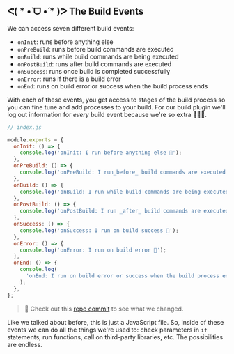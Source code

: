 ## ᕙ( * •̀ ᗜ •́ * )ᕗ The Build Events

We can access seven different build events:

* `onInit`: runs before anything else
* `onPreBuild`: runs before build commands are executed
* `onBuild`: runs while build commands are being executed
* `onPostBuild`: runs after build commands are executed
* `onSuccess`: runs once build is completed successfully
* `onError`: runs if there is a build error
* `onEnd`: runs on build error or success when the build process ends

With each of these events, you get access to stages of the build process so you can fine tune and add processes to your build. For our build plugin we'll log out information for *every* build event because we're so extra 👩🏻‍🔬.

```js
// index.js

module.exports = {
  onInit: () => {
    console.log('onInit: I run before anything else 🐣');
  },
  onPreBuild: () => {
    console.log('onPreBuild: I run_before_ build commands are executed 🌤');
  },
  onBuild: () => {
    console.log('onBuild: I run while build commands are being executed ⚙️');
  },
  onPostBuild: () => {
    console.log('onPostBuild: I run _after_ build commands are executed ✅');
  },
  onSuccess: () => {
    console.log('onSuccess: I run on build success 🎉');
  },
  onError: () => {
    console.log('onError: I run on build error 🚒');
  },
  onEnd: () => {
    console.log(
      'onEnd: I run on build error or success when the build process ends 🎬'
    );
  },
};
```

> 🐙 Check out this [repo commit](https://github.com/tzmanics/netlify-plugin-to-all-events/commit/055807d80b03c7f1724b61a2f7d22507faed7fa9) to see what we changed.

Like we talked about before, this is just a JavaScript file. So, inside of these events we can do all the things we're used to: check parameters in `if` statements, run functions, call on third-party libraries, etc. The possibilities are endless.